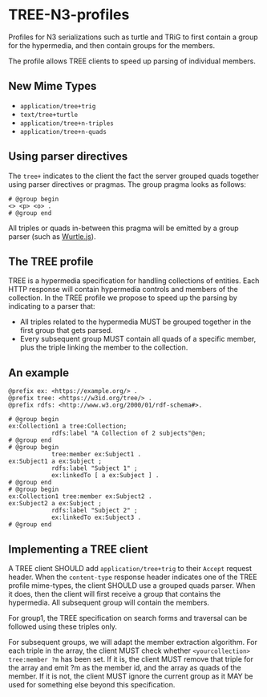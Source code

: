 # TREE-N3-profiles

Profiles for N3 serializations such as turtle and TRiG to first contain a group for the hypermedia, and then contain groups for the members.

The profile allows TREE clients to speed up parsing of individual members.

## New Mime Types

 * `application/tree+trig`
 * `text/tree+turtle`
 * `application/tree+n-triples`
 * `application/tree+n-quads`

## Using parser directives

The `tree+` indicates to the client the fact the server grouped quads together using parser directives or pragmas.
The group pragma looks as follows:

```turtle
# @group begin
<> <p> <o> .
# @group end
```

All triples or quads in-between this pragma will be emitted by a group parser (such as [Wurtle.js](https://github.com/pietercolpaert/Wurtle.js)).

## The TREE profile

TREE is a hypermedia specification for handling collections of entities. Each HTTP response will contain hypermedia controls and members of the collection.
In the TREE profile we propose to speed up the parsing by indicating to a parser that:
 * All triples related to the hypermedia MUST be grouped together in the first group that gets parsed.
 * Every subsequent group MUST contain all quads of a specific member, plus the triple linking the member to the collection.

## An example

```turtle
@prefix ex: <https://example.org/> .
@prefix tree: <https://w3id.org/tree/> .
@prefix rdfs: <http://www.w3.org/2000/01/rdf-schema#>.

# @group begin
ex:Collection1 a tree:Collection;
            rdfs:label "A Collection of 2 subjects"@en;
# @group end
# @group begin
            tree:member ex:Subject1 .
ex:Subject1 a ex:Subject ;
            rdfs:label "Subject 1" ;
            ex:linkedTo [ a ex:Subject ] .
# @group end
# @group begin
ex:Collection1 tree:member ex:Subject2 .
ex:Subject2 a ex:Subject ;
            rdfs:label "Subject 2" ;
            ex:linkedTo ex:Subject3 .
# @group end
```

## Implementing a TREE client

A TREE client SHOULD add `application/tree+trig` to their `Accept` request header.
When the `content-type` response header indicates one of the TREE profile mime-types, the client SHOULD use a grouped quads parser.
When it does, then the client will first receive a group that contains the hypermedia.
All subsequent group will contain the members.

For group1, the TREE specification on search forms and traversal can be followed using these triples only.

For subsequent groups, we will adapt the member extraction algorithm.
For each triple in the array, the client MUST check whether `<yourcollection> tree:member ?m` has been set.
If it is, the client MUST remove that triple for the array and emit ?m as the member id, and the array as quads of the member.
If it is not, the client MUST ignore the current group as it MAY be used for something else beyond this specification.
